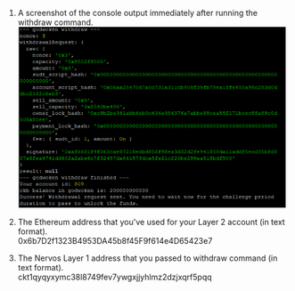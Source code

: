 1. A screenshot of the console output immediately after running the withdraw command.
   ![](1.png)

2. The Ethereum address that you've used for your Layer 2 account (in text format).  
   0x6b7D2f1323B4953DA45b8f45F9f614e4D65423e7

3. The Nervos Layer 1 address that you passed to withdraw command (in text format).  
   ckt1qyqyxymc38l8749fev7ywgxjjyhlmz2dzjxqrf5pqq
